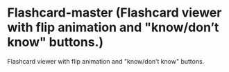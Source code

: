 # Flashcard-master (Flashcard viewer with flip animation and "know/don’t know" buttons.)
Flashcard viewer with flip animation and "know/don’t know" buttons.
